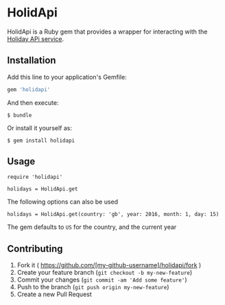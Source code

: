 # HolidApi

HolidApi is a Ruby gem that provides a wrapper for interacting with the [Holiday APi service](http://holidayapi.com).

## Installation

Add this line to your application's Gemfile:

```ruby
gem 'holidapi'
```

And then execute:

    $ bundle

Or install it yourself as:

    $ gem install holidapi

## Usage

    require 'holidapi'

    holidays = HolidApi.get

The following options can also be used

    holidays = HolidApi.get(country: 'gb', year: 2016, month: 1, day: 15)

The gem defaults to `US` for the country, and the current year

## Contributing

1. Fork it ( https://github.com/[my-github-username]/holidapi/fork )
2. Create your feature branch (`git checkout -b my-new-feature`)
3. Commit your changes (`git commit -am 'Add some feature'`)
4. Push to the branch (`git push origin my-new-feature`)
5. Create a new Pull Request
